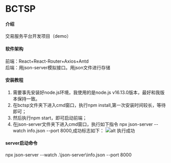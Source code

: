 # BCTSP

#### 介绍
交易服务平台开发项目（demo）

#### 软件架构
前端：React+React-Router+Axios+Antd  
后端：用json-server模拟接口。用json文件进行存储

#### 安装教程
1. 需要事先安装好node.js环境，我使用的是node.js v16.13.0版本，最好和我版本保持一致。
2.  在bctsp文件夹下进入cmd窗口，执行npm install,第一次安装时间较长，等待即可；
3.  然后执行npm start，即可启动前端；
4.  在json-server文件夹下进入cmd窗口，执行如下指令
    npx json-server --watch info.json --port 8000,成功标志如下：
![alt 执行成功](./json-server/启动截图.png)  

#### server启动命令

npx json-server --watch .\json-server\info.json --port 8000

